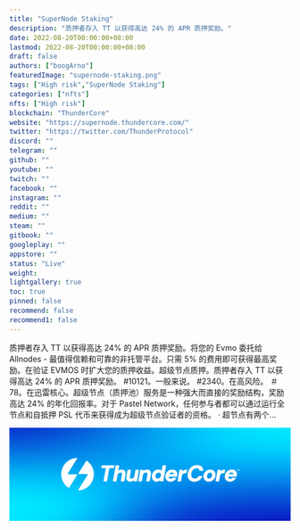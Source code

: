 ```yaml
---
title: "SuperNode Staking"
description: "质押者存入 TT 以获得高达 24% 的 APR 质押奖励。"
date: 2022-08-20T00:00:00+08:00
lastmod: 2022-08-20T00:00:00+08:00
draft: false
authors: ["boogArno"]
featuredImage: "supernode-staking.png"
tags: ["High risk","SuperNode Staking"]
categories: ["nfts"]
nfts: ["High risk"]
blockchain: "ThunderCore"
website: "https://supernode.thundercore.com/"
twitter: "https://twitter.com/ThunderProtocol"
discord: ""
telegram: ""
github: ""
youtube: ""
twitch: ""
facebook: ""
instagram: ""
reddit: ""
medium: ""
steam: ""
gitbook: ""
googleplay: ""
appstore: ""
status: "Live"
weight: 
lightgallery: true
toc: true
pinned: false
recommend: false
recommend1: false
---
```

质押者存入 TT 以获得高达 24% 的 APR 质押奖励。将您的 Evmo 委托给 Allnodes - 最值得信赖和可靠的非托管平台。只需 5% 的费用即可获得最高奖励。在验证 EVMOS 时扩大您的质押收益。超级节点质押。质押者存入 TT 以获得高达 24% 的 APR 质押奖励。 #10121。一般来说。 #2340。在高风险。 ＃78。在迅雷核心。超级节点（质押池）服务是一种强大而直接的奖励结构，奖励高达 24% 的年化回报率。对于 Pastel Network，任何参与者都可以通过运行全节点和自抵押 PSL 代币来获得成为超级节点验证者的资格。 · 超节点有两个...

![1500x500](1500x500.jpg)

